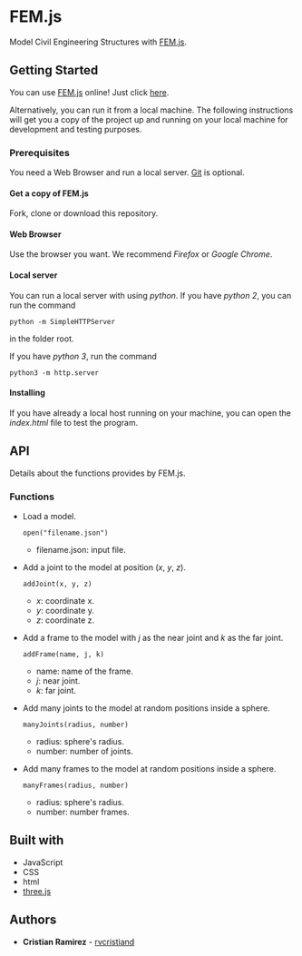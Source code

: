 # FEM.js

Model Civil Engineering Structures with [FEM.js](https://rvcristiand.github.io/FEM.js).

## Getting Started

You can use [FEM.js](https://rvcristiand.github.io/FEM.js) online! Just click [here](https://rvcristiand.github.io/FEM.js/).

Alternatively, you can run it from a local machine. The following instructions will get you a copy of the project up and running on your local machine for development and testing purposes.

### Prerequisites

You need a Web Browser and run a local server. [Git](https://git-scm.com/) is optional.

#### Get a copy of FEM.js

Fork, clone or download this repository.

#### Web Browser

Use the browser you want. We recommend _Firefox_ or _Google Chrome_.

#### Local server

You can run a local server with using _python_. If you have _python 2_, you can run the command

```
python -m SimpleHTTPServer
```

in the folder root.

If you have _python 3_, run the command

```
python3 -m http.server
```

#### Installing

If you have already a local host running on your machine, you can open the _index.html_ file to test the program.

## API

Details about the functions provides by FEM.js.

### Functions


- Load a model.

  `open("filename.json")`

  - filename.json: input file.

- Add a joint to the model at position (_x_, _y_, _z_).

  `addJoint(x, y, z)`

  - _x_: coordinate x.
  - _y_: coordinate y.
  - _z_: coordinate z.

- Add a frame to the model with _j_ as the near joint and _k_ as the far joint.

  `addFrame(name, j, k)`

  - name: name of the frame.
  - _j_: near joint.
  - _k_: far joint.

- Add many joints to the model at random positions inside a sphere.

  `manyJoints(radius, number)`

  - radius: sphere's radius.
  - number: number of joints.

- Add many frames to the model at random positions inside a sphere.

  `manyFrames(radius, number)`

  - radius: sphere's radius.
  - number: number frames.

## Built with

* JavaScript
* CSS
* html
* [three.js](https://threejs.org/)

## Authors

* __Cristian Ramirez__ - [rvcristiand](https://scienti.minciencias.gov.co/cvlac/visualizador/generarCurriculoCv.do?cod_rh=0000122390)
